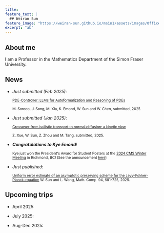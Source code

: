 ```yaml
---
title:
feature_text: |
  ## Weiran Sun
feature_image: "https://weiran-sun.github.io/main1/assets/images/Office.png"
excerpt: "ab"
---
```


## About me

I am a Professor in the Mathematics Department of the Simon Fraser University.

## News


- <i>Just submitted (Feb 2025)</i>:

  <small>[PDE-Controller: LLMs for Autoformalization and Reasoning of PDEs](https://arxiv.org/abs/2502.00963)

  M. Soroco, J. Song, M. Xia, K. Emond, W. Sun and W. Chen, submitted, 2025.</small>
  
- <i>Just submitted (Jan 2025)</i>:

  <small>[Crossover from ballistic transport to normal diffusion: a kinetic view](https://arxiv.org/abs/2501.02240)

  Z. Xue, W. Sun, Z. Zhou and M. Tang, submitted, 2025.</small>

- <i>**Congratulations to Kye Emond**</i>!

  <small>Kye just won the President's Award for Student Posters at the [2024 CMS Winter Meeting](https://cmssmc.wixsite.com/2024-cms-winter-meet/) in Richmond, BC! (See the announcement [here](https://www.sfu.ca/math/events-news/news/2024-news/2024-CMS-Presidents-Award.html))</small>
  
- <i>Just published</i>:
  
  <small>[Uniform error estimate of an asymptotic preserving scheme for the Levy-Fokker-Planck equation](https://arxiv.org/abs/2208.12302)
  W. Sun and L. Wang, Math. Comp. 94, 681-725, 2025.</small>

## Upcoming trips

- April 2025:

- July 2025:

- Aug-Dec 2025:
